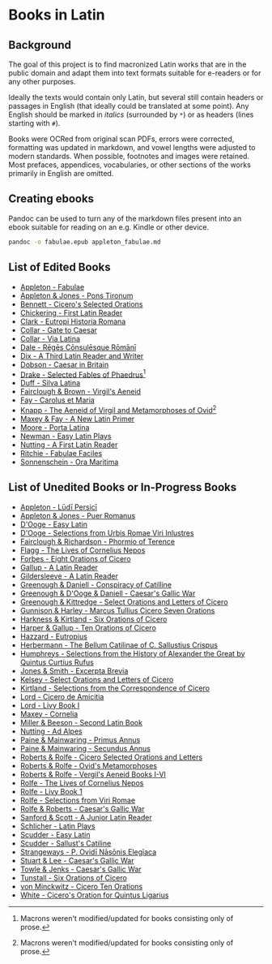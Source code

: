 # Books in Latin

## Background

The goal of this project is to find macronized Latin works that are in the public domain and adapt them into text formats suitable for e-readers or for any other purposes.

Ideally the texts would contain only Latin, but several still contain headers or passages in English (that ideally could be translated at some point). Any English should be marked in *italics* (surrounded by `*`) or as headers (lines starting with `#`).

Books were OCRed from original scan PDFs, errors were corrected, formatting was updated in markdown, and vowel lengths were adjusted to modern standards. When possible, footnotes and images were retained. Most prefaces, appendices, vocabularies, or other sections of the works primarily in English are omitted.

## Creating ebooks

Pandoc can be used to turn any of the markdown files present into an ebook suitable for reading on an e.g. Kindle or other device.

```bash
pandoc -o fabulae.epub appleton_fabulae.md
```

## List of Edited Books

 - [Appleton - Fabulae](appleton_fabulae.md)
 - [Appleton & Jones - Pons Tironum](appleton_pons_tironum.md)
 - [Bennett - Cicero's Selected Orations](bennett_cicero.md)
 - [Chickering - First Latin Reader](chickering_first_latin_reader.md)
 - [Clark - Eutropi Historia Romana](clark_eutropi.md)
 - [Collar - Gate to Caesar](collar_gate_to_caesar.md)
 - [Collar - Via Latina](collar_via_latina.md)
 - [Dale - Rēgēs Cōnsulēsque Rōmānī](dale_reges.md)
 - [Dix - A Third Latin Reader and Writer](dix_third_reader.md)
 - [Dobson - Caesar in Britain](dobson_caesar_britain.md)
 - [Drake - Selected Fables of Phaedrus](drake_phaedrus.md)[^1]
 - [Duff - Silva Latina](duff_silva_latina.md)
 - [Fairclough & Brown - Virgil's Aeneid](fairclough_brown_aeneid.md)
 - [Fay - Carolus et Maria](fay_carolus.md)
 - [Knapp - The Aeneid of Virgil and Metamorphoses of Ovid](knapp_aeneid.md)[^1]
 - [Maxey & Fay - A New Latin Primer](maxey_primer.md)
 - [Moore - Porta Latina](moore_porta.md)
 - [Newman - Easy Latin Plays](newman_plays.md)
 - [Nutting - A First Latin Reader](nutting_reader.md)
 - [Ritchie - Fabulae Faciles](ritchie_fabulae_faciles.md)
 - [Sonnenschein - Ora Maritima](sonnenschein_ora_maritima.md)

[^1]: Macrons weren't modified/updated for books consisting only of prose.

## List of Unedited Books or In-Progress Books

 - [Appleton - Lūdī Persicī](appleton_ludi.md)
 - [Appleton & Jones - Puer Romanus](appleton_jones_puer_romanus.md)
 - [D'Ooge - Easy Latin](dooge_easy_latin.md)
 - [D'Ooge - Selections from Urbis Romae Viri Inlustres](dooge_urbis_romae.md)
 - [Fairclough & Richardson - Phormio of Terence](fairclough_richardson_phormio.md)
 - [Flagg - The Lives of Cornelius Nepos](flagg_nepos.md)
 - [Forbes - Eight Orations of Cicero](forbes_cicero.md)
 - [Gallup - A Latin Reader](gallup_reader.md)
 - [Gildersleeve - A Latin Reader](gildersleeve_reader.md)
 - [Greenough & Daniell - Conspiracy of Catilline](greenough_sallust.md)
 - [Greenough & D'Ooge & Daniell - Caesar's Gallic War](greenough_caesar.md)
 - [Greenough & Kittredge - Select Orations and Letters of Cicero](greenough_cicero.md)
 - [Gunnison & Harley - Marcus Tullius Cicero Seven Orations](gunnison_cicero.md)
 - [Harkness & Kirtland - Six Orations of Cicero](harkness_cicero.md)
 - [Harper & Gallup - Ten Orations of Cicero](harper_cicero.md)
 - [Hazzard - Eutropius](hazzard_eutropius.md)
 - [Herbermann - The Bellum Catilinae of C. Sallustius Crispus](herbermann_sallust.md)
 - [Humphreys - Selections from the History of Alexander the Great by Quintus Curtius Rufus](humphreys_alexander.md)
 - [Jones & Smith - Excerpta Brevia](jones_excerpta.md)
 - [Kelsey - Select Orations and Letters of Cicero](kelsey_cicero.md)
 - [Kirtland - Selections from the Correspondence of Cicero](kirtland_cicero.md)
 - [Lord - Cicero de Amicitia](lord_amicitia.md)
 - [Lord - Livy Book I](lord_livy.md)
 - [Maxey - Cornelia](maxey_cornelia.md)
 - [Miller & Beeson - Second Latin Book](miller_reader.md)
 - [Nutting - Ad Alpes](nutting_ad_alpes.md)
 - [Paine & Mainwaring - Primus Annus](paine_primus.md)
 - [Paine & Mainwaring - Secundus Annus](paine_secundus.md)
 - [Roberts & Rolfe - Cicero Selected Orations and Letters](rolfe_cicero.md)
 - [Roberts & Rolfe - Ovid's Metamorphoses](rolfe_ovid.md)
 - [Roberts & Rolfe - Vergil's Aeneid Books I-VI](rolfe_vergil.md)
 - [Rolfe - The Lives of Cornelius Nepos](rolfe_nepos.md)
 - [Rolfe - Livy Book 1](rolfe_livy.md)
 - [Rolfe - Selections from Viri Romae](rolfe_viri_romae.md)
 - [Rolfe & Roberts - Caesar's Gallic War](rolfe_caesar.md)
 - [Sanford & Scott - A Junior Latin Reader](sanford_reader.md)
 - [Schlicher - Latin Plays](schlicher_plays.md)
 - [Scudder - Easy Latin](scudder_easy.md)
 - [Scudder - Sallust's Catiline](scudder_sallust.md)
 - [Strangeways - P. Ovidī Nāsōnis Elegīaca](strangeways_ovid.md)
 - [Stuart & Lee - Caesar's Gallic War](stuart_caesar.md)
 - [Towle & Jenks - Caesar's Gallic War](towle_caesar.md)
 - [Tunstall - Six Orations of Cicero](tunstall_cicero.md)
 - [von Minckwitz - Cicero Ten Orations](von_minckwitz_cicero.md)
 - [White - Cicero's Oration for Quintus Ligarius](white_cicero.md)
